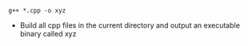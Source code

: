 ```
g++ *.cpp -o xyz
```

- Build all cpp files in the current directory and output an executable binary called xyz
